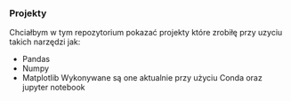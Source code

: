### Projekty
Chciałbym w tym repozytorium pokazać projekty które zrobiłę przy uzyciu takich narzędzi jak: 
* Pandas
* Numpy
* Matplotlib
 Wykonywane są one aktualnie przy użyciu Conda oraz jupyter notebook
